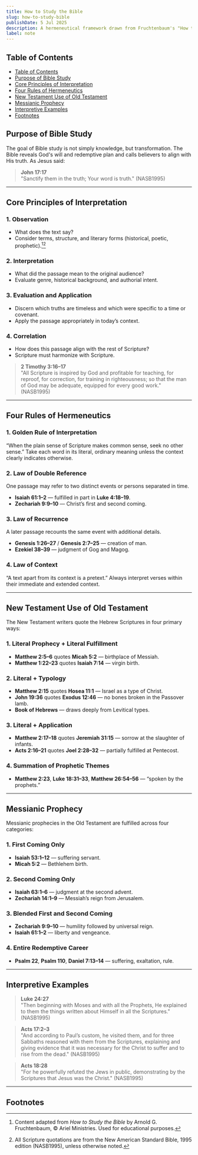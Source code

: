 ```yaml
---
title: How to Study the Bible
slug: how-to-study-bible
publishDate: 5 Jul 2025
description: A hermeneutical framework drawn from Fruchtenbaum's "How to Study the Bible"
label: note
---
```


## Table of Contents

- [Table of Contents](#table-of-contents)
- [Purpose of Bible Study](#purpose-of-bible-study)
- [Core Principles of Interpretation](#core-principles-of-interpretation)
- [Four Rules of Hermeneutics](#four-rules-of-hermeneutics)
- [New Testament Use of Old Testament](#new-testament-use-of-old-testament)
- [Messianic Prophecy](#messianic-prophecy)
- [Interpretive Examples](#interpretive-examples)
- [Footnotes](#footnotes)

## Purpose of Bible Study

The goal of Bible study is not simply knowledge, but transformation. The Bible reveals God's will and redemptive plan and calls believers to align with His truth. As Jesus said:

> **John 17:17**  
> "Sanctify them in the truth; Your word is truth." (NASB1995)

---

## Core Principles of Interpretation

### 1. Observation

- What does the text say?
- Consider terms, structure, and literary forms (historical, poetic, prophetic).[^1][^2]

### 2. Interpretation

- What did the passage mean to the original audience?
- Evaluate genre, historical background, and authorial intent.

### 3. Evaluation and Application

- Discern which truths are timeless and which were specific to a time or covenant.
- Apply the passage appropriately in today’s context.

### 4. Correlation

- How does this passage align with the rest of Scripture?
- Scripture must harmonize with Scripture.

> **2 Timothy 3:16–17**  
> "All Scripture is inspired by God and profitable for teaching, for reproof, for correction, for training in righteousness; so that the man of God may be adequate, equipped for every good work." (NASB1995)

---

## Four Rules of Hermeneutics

### 1. Golden Rule of Interpretation

“When the plain sense of Scripture makes common sense, seek no other sense.” Take each word in its literal, ordinary meaning unless the context clearly indicates otherwise.

### 2. Law of Double Reference

One passage may refer to two distinct events or persons separated in time.

- **Isaiah 61:1–2** — fulfilled in part in **Luke 4:18–19**.
- **Zechariah 9:9–10** — Christ’s first and second coming.

### 3. Law of Recurrence

A later passage recounts the same event with additional details.

- **Genesis 1:26–27** / **Genesis 2:7–25** — creation of man.
- **Ezekiel 38–39** — judgment of Gog and Magog.

### 4. Law of Context

“A text apart from its context is a pretext.” Always interpret verses within their immediate and extended context.

---

## New Testament Use of Old Testament

The New Testament writers quote the Hebrew Scriptures in four primary ways:

### 1. Literal Prophecy + Literal Fulfillment

- **Matthew 2:5–6** quotes **Micah 5:2** — birthplace of Messiah.
- **Matthew 1:22–23** quotes **Isaiah 7:14** — virgin birth.

### 2. Literal + Typology

- **Matthew 2:15** quotes **Hosea 11:1** — Israel as a type of Christ.
- **John 19:36** quotes **Exodus 12:46** — no bones broken in the Passover lamb.
- **Book of Hebrews** — draws deeply from Levitical types.

### 3. Literal + Application

- **Matthew 2:17–18** quotes **Jeremiah 31:15** — sorrow at the slaughter of infants.
- **Acts 2:16–21** quotes **Joel 2:28–32** — partially fulfilled at Pentecost.

### 4. Summation of Prophetic Themes

- **Matthew 2:23**, **Luke 18:31–33**, **Matthew 26:54–56** — “spoken by the prophets.”

---

## Messianic Prophecy

Messianic prophecies in the Old Testament are fulfilled across four categories:

### 1. First Coming Only

- **Isaiah 53:1–12** — suffering servant.
- **Micah 5:2** — Bethlehem birth.

### 2. Second Coming Only

- **Isaiah 63:1–6** — judgment at the second advent.
- **Zechariah 14:1–9** — Messiah’s reign from Jerusalem.

### 3. Blended First and Second Coming

- **Zechariah 9:9–10** — humility followed by universal reign.
- **Isaiah 61:1–2** — liberty and vengeance.

### 4. Entire Redemptive Career

- **Psalm 22**, **Psalm 110**, **Daniel 7:13–14** — suffering, exaltation, rule.

---

## Interpretive Examples

> **Luke 24:27**  
> "Then beginning with Moses and with all the Prophets, He explained to them the things written about Himself in all the Scriptures." (NASB1995)

> **Acts 17:2–3**  
> "And according to Paul’s custom, he visited them, and for three Sabbaths reasoned with them from the Scriptures, explaining and giving evidence that it was necessary for the Christ to suffer and to rise from the dead." (NASB1995)

> **Acts 18:28**  
> "For he powerfully refuted the Jews in public, demonstrating by the Scriptures that Jesus was the Christ." (NASB1995)

---

## Footnotes

[^1]: Content adapted from *How to Study the Bible* by Arnold G. Fruchtenbaum, © Ariel Ministries. Used for educational purposes.  
[^2]: All Scripture quotations are from the New American Standard Bible, 1995 edition (NASB1995), unless otherwise noted.
